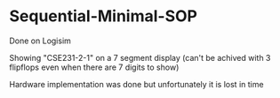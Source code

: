 # Sequential-Minimal-SOP

Done on Logisim

Showing "CSE231-2-1" on a 7 segment display (can't be achived with 3 flipflops even when there are 7 digits to show)

Hardware implementation was done but unfortunately it is lost in time
